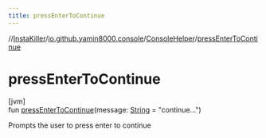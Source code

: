```yaml
---
title: pressEnterToContinue
---
```

//[InstaKiller](../../../index.html)/[io.github.yamin8000.console](../index.html)/[ConsoleHelper](index.html)/[pressEnterToContinue](press-enter-to-continue.html)



# pressEnterToContinue



[jvm]\
fun [pressEnterToContinue](press-enter-to-continue.html)(message: [String](https://kotlinlang.org/api/latest/jvm/stdlib/kotlin/-string/index.html) = "continue...")



Prompts the user to press enter to continue




